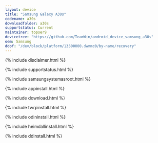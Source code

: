 ```yaml
---
layout: device
title: "Samsung Galaxy A30s"
codename: a30s
downloadfolder: a30s
supportstatus: Current
maintainer: topser9
devicetree: "https://github.com/TeamWin/android_device_samsung_a30s"
oem: Samsung
ddof: "/dev/block/platform/13500000.dwmmc0/by-name/recovery"
---
```


{% include disclaimer.html %}

{% include supportstatus.html %}

{% include samsungsystemasroot.html %}

{% include appinstall.html %}

{% include download.html %}

{% include twrpinstall.html %}

{% include odininstall.html %}

{% include heimdallinstall.html %}

{% include ddinstall.html %}
